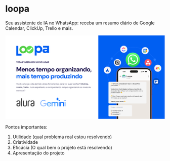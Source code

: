 # loopa
Seu assistente de IA no WhatsApp: receba um resumo diário de Google Calendar, ClickUp, Trello e mais.

![Cover Image](images/cover.png)

Pontos importantes:
1. Utilidade (qual problema real estou resolvendo)
2. Criatividade
3. Eficácia (O qual bem o projeto está resolvendo)
4. Apresentação do projeto